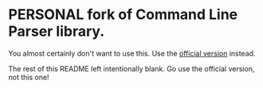 PERSONAL fork of Command Line Parser library.
===

You almost certainly don't want to use this. Use the [official version](https://github.com/gsscoder/commandline) instead.

The rest of this README left intentionally blank. Go use the official version, not this one!